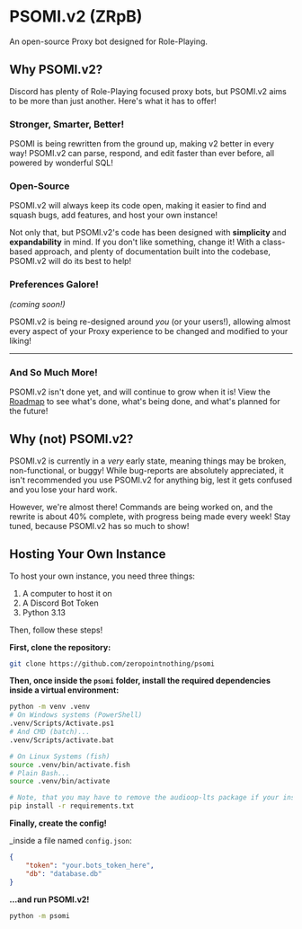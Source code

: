 # PSOMI.v2 (ZRpB)

An open-source Proxy bot designed for Role-Playing.


## Why PSOMI.v2?

Discord has plenty of Role-Playing focused proxy bots, but PSOMI.v2 aims to be more than just another. Here's what it has to offer!

### Stronger, Smarter, Better!

PSOMI is being rewritten from the ground up, making v2 better in every way! PSOMI.v2 can parse, respond, and edit faster than ever before, all powered by wonderful SQL!

### Open-Source

PSOMI.v2 will always keep its code open, making it easier to find and squash bugs, add features, and host your own instance!

Not only that, but PSOMI.v2's code has been designed with **simplicity** and **expandability** in mind. If you don't like something, change it! With a class-based approach, and plenty of documentation built into the codebase, PSOMI.v2 will do its best to help!

### Preferences Galore!

_(coming soon!)_

PSOMI.v2 is being re-designed around _you_ (or your users!), allowing almost every aspect of your Proxy experience to be changed and modified to your liking!

---

### And So Much More!

PSOMI.v2 isn't done yet, and will continue to grow when it is! View the [Roadmap](https://github.com/users/zeropointnothing/projects/14) to see what's done, what's being done, and what's planned for the future!


## Why (not) PSOMI.v2?

PSOMI.v2 is currently in a _very_ early state, meaning things may be broken, non-functional, or buggy! While bug-reports are absolutely appreciated, it isn't recommended you use PSOMI.v2 for anything big, lest it gets confused and you lose your hard work.

However, we're almost there! Commands are being worked on, and the rewrite is about 40% complete, with progress being made every week! Stay tuned, because PSOMI.v2 has so much to show!

## Hosting Your Own Instance

To host your own instance, you need three things:

1. A computer to host it on
2. A Discord Bot Token
3. Python 3.13

Then, follow these steps!

**First, clone the repository:**

```bash
git clone https://github.com/zeropointnothing/psomi
```

**Then, once inside the `psomi` folder, install the required dependencies inside a virtual environment:**

```bash
python -m venv .venv
# On Windows systems (PowerShell)
.venv/Scripts/Activate.ps1
# And CMD (batch)...
.venv/Scripts/activate.bat

# On Linux Systems (fish)
source .venv/bin/activate.fish
# Plain Bash...
source .venv/bin/activate

# Note, that you may have to remove the audioop-lts package if your installation already has audioop present.
pip install -r requirements.txt 
```

**Finally, create the config!**

_inside a file named `config.json`:
```json
{
    "token": "your.bots_token_here",
    "db": "database.db"
}
```

**...and run PSOMI.v2!**

```bash
python -m psomi
```
